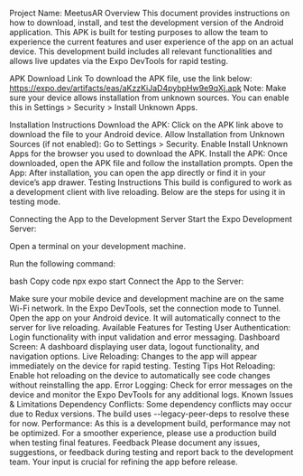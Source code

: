 Project Name: MeetusAR
Overview
This document provides instructions on how to download, install, and test the development version of the Android application. This APK is built for testing purposes to allow the team to experience the current features and user experience of the app on an actual device. This development build includes all relevant functionalities and allows live updates via the Expo DevTools for rapid testing.

APK Download Link
To download the APK file, use the link below:
https://expo.dev/artifacts/eas/aKzzKiJaD4pybpHw9e9qXj.apk
Note: Make sure your device allows installation from unknown sources. You can enable this in Settings > Security > Install Unknown Apps.

Installation Instructions
Download the APK: Click on the APK link above to download the file to your Android device.
Allow Installation from Unknown Sources (if not enabled):
Go to Settings > Security.
Enable Install Unknown Apps for the browser you used to download the APK.
Install the APK:
Once downloaded, open the APK file and follow the installation prompts.
Open the App:
After installation, you can open the app directly or find it in your device’s app drawer.
Testing Instructions
This build is configured to work as a development client with live reloading. Below are the steps for using it in testing mode.

Connecting the App to the Development Server
Start the Expo Development Server:

Open a terminal on your development machine.

Run the following command:

bash
Copy code
npx expo start
Connect the App to the Server:

Make sure your mobile device and development machine are on the same Wi-Fi network.
In the Expo DevTools, set the connection mode to Tunnel.
Open the app on your Android device. It will automatically connect to the server for live reloading.
Available Features for Testing
User Authentication: Login functionality with input validation and error messaging.
Dashboard Screen: A dashboard displaying user data, logout functionality, and navigation options.
Live Reloading: Changes to the app will appear immediately on the device for rapid testing.
Testing Tips
Hot Reloading: Enable hot reloading on the device to automatically see code changes without reinstalling the app.
Error Logging: Check for error messages on the device and monitor the Expo DevTools for any additional logs.
Known Issues & Limitations
Dependency Conflicts: Some dependency conflicts may occur due to Redux versions. The build uses --legacy-peer-deps to resolve these for now.
Performance: As this is a development build, performance may not be optimized. For a smoother experience, please use a production build when testing final features.
Feedback
Please document any issues, suggestions, or feedback during testing and report back to the development team. Your input is crucial for refining the app before release.
